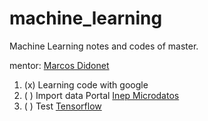 # machine_learning
Machine Learning notes and codes of master. 


mentor: [Marcos Didonet](http://web.inf.ufpr.br/didonet)

1. (x) Learning code with google 
2. ( ) Import data Portal [Inep Microdatos](http://portal.inep.gov.br/microdados)
3. ( ) Test [Tensorflow](https://www.tensorflow.org/)
